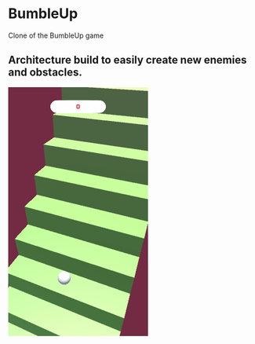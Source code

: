 # BumbleUp
Clone of the BumbleUp game
## Architecture build to easily create new enemies and obstacles.
![alt text](https://github.com/Suleiman1nf/BumbleUp/blob/main/Recordings/gif_animation_002.gif)
